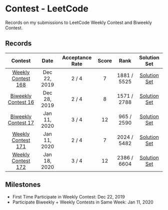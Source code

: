 # Contest - LeetCode

Records on my submissions to LeetCode Weekly Contest and Biweekly Contest.

## Records

| Contest | Date | Acceptance Rate | Score | Rank | Solution Set |
| :-----: | :--: | :-------------: | :---: | :--: | :----------: |
| [Weekly Contest 168](https://leetcode.com/contest/weekly-contest-168) | Dec 22, 2019 | 2 / 4 | 7 | 1881 / 5525 | [Solution Set](./Weekly%20Contest%20168/) |
| [Biweekly Contest 16](https://leetcode.com/contest/biweekly-contest-16) | Dec 28, 2019 | 2 / 4 | 8 | 1571 / 2788 | [Solution Set](./Biweekly%20Contest%2016/) |
| [Biweekly Contest 17](https://leetcode.com/contest/biweekly-contest-17) | Jan 11, 2020 | 3 / 4 | 12 | 965 / 2590 | [Solution Set](./Biweekly%20Contest%2017/) |
| [Weekly Contest 171](https://leetcode.com/contest/weekly-contest-171/) | Jan 11, 2020 | 2 / 4 | 7 | 2024 / 5482 | [Solution Set](./Weekly%20Contest%20171/) |
| [Weekly Contest 172](https://leetcode.com/contest/weekly-contest-172/) | Jan 18, 2020 | 3 / 4 | 12 | 2386 / 6604 | [Solution Set](./Weekly%20Contest%20172/) |

## Milestones

* First Time Participate in Weekly Contest: Dec 22, 2019
* Participate Biweekly + Weekly Contests in Same Week: Jan 11, 2020

